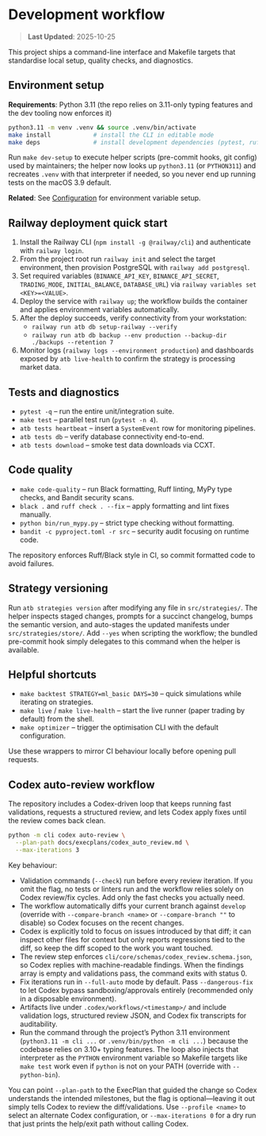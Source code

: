 # Development workflow

> **Last Updated**: 2025-10-25

This project ships a command-line interface and Makefile targets that standardise local setup, quality checks, and diagnostics.

## Environment setup

**Requirements**: Python 3.11 (the repo relies on 3.11-only typing features and the dev tooling now enforces it)

```bash
python3.11 -m venv .venv && source .venv/bin/activate
make install            # install the CLI in editable mode
make deps               # install development dependencies (pytest, ruff, mypy, etc.)
```

Run `make dev-setup` to execute helper scripts (pre-commit hooks, git config) used by maintainers; the helper now looks up `python3.11` (or `PYTHON311`) and recreates `.venv` with that interpreter if needed, so you never end up running tests on the macOS 3.9 default.

**Related**: See [Configuration](configuration.md) for environment variable setup.

## Railway deployment quick start

1. Install the Railway CLI (`npm install -g @railway/cli`) and authenticate with `railway login`.
2. From the project root run `railway init` and select the target environment, then provision PostgreSQL with `railway add postgresql`.
3. Set required variables (`BINANCE_API_KEY`, `BINANCE_API_SECRET`, `TRADING_MODE`, `INITIAL_BALANCE`, `DATABASE_URL`) via `railway variables set <KEY>=<VALUE>`.
4. Deploy the service with `railway up`; the workflow builds the container and applies environment variables automatically.
5. After the deploy succeeds, verify connectivity from your workstation:
   - `railway run atb db setup-railway --verify`
   - `railway run atb db backup --env production --backup-dir ./backups --retention 7`
6. Monitor logs (`railway logs --environment production`) and dashboards exposed by `atb live-health` to confirm the strategy is processing market data.

## Tests and diagnostics

- `pytest -q` – run the entire unit/integration suite.
- `make test` – parallel test run (`pytest -n 4`).
- `atb tests heartbeat` – insert a `SystemEvent` row for monitoring pipelines.
- `atb tests db` – verify database connectivity end-to-end.
- `atb tests download` – smoke test data downloads via CCXT.

## Code quality

- `make code-quality` – run Black formatting, Ruff linting, MyPy type checks, and Bandit security scans.
- `black .` and `ruff check . --fix` – apply formatting and lint fixes manually.
- `python bin/run_mypy.py` – strict type checking without formatting.
- `bandit -c pyproject.toml -r src` – security audit focusing on runtime code.

The repository enforces Ruff/Black style in CI, so commit formatted code to avoid failures.

## Strategy versioning

Run `atb strategies version` after modifying any file in `src/strategies/`. The helper inspects staged changes, prompts for a
succinct changelog, bumps the semantic version, and auto-stages the updated manifests under `src/strategies/store/`. Add
`--yes` when scripting the workflow; the bundled pre-commit hook simply delegates to this command when the helper is available.

## Helpful shortcuts

- `make backtest STRATEGY=ml_basic DAYS=30` – quick simulations while iterating on strategies.
- `make live` / `make live-health` – start the live runner (paper trading by default) from the shell.
- `make optimizer` – trigger the optimisation CLI with the default configuration.

Use these wrappers to mirror CI behaviour locally before opening pull requests.

## Codex auto-review workflow

The repository includes a Codex-driven loop that keeps running fast validations, requests a structured review, and lets Codex apply fixes until the review comes back clean.

```bash
python -m cli codex auto-review \
  --plan-path docs/execplans/codex_auto_review.md \
  --max-iterations 3
```

Key behaviour:

- Validation commands (`--check`) run before every review iteration. If you omit the flag, no tests or linters run and the workflow relies solely on Codex review/fix cycles. Add only the fast checks you actually need.
- The workflow automatically diffs your current branch against `develop` (override with `--compare-branch <name>` or `--compare-branch ""` to disable) so Codex focuses on the recent changes.
- Codex is explicitly told to focus on issues introduced by that diff; it can inspect other files for context but only reports regressions tied to the diff, so keep the diff scoped to the work you want touched.
- The review step enforces `cli/core/schemas/codex_review.schema.json`, so Codex replies with machine-readable findings. When the findings array is empty and validations pass, the command exits with status 0.
- Fix iterations run in `--full-auto` mode by default. Pass `--dangerous-fix` to let Codex bypass sandboxing/approvals entirely (recommended only in a disposable environment).
- Artifacts live under `.codex/workflows/<timestamp>/` and include validation logs, structured review JSON, and Codex fix transcripts for auditability.
- Run the command through the project’s Python 3.11 environment (`python3.11 -m cli ...` or `.venv/bin/python -m cli ...`) because the codebase relies on 3.10+ typing features. The loop also injects that interpreter as the `PYTHON` environment variable so Makefile targets like `make test` work even if `python` is not on your PATH (override with `--python-bin`).

You can point `--plan-path` to the ExecPlan that guided the change so Codex understands the intended milestones, but the flag is optional—leaving it out simply tells Codex to review the diff/validations. Use `--profile <name>` to select an alternate Codex configuration, or `--max-iterations 0` for a dry run that just prints the help/exit path without calling Codex.
